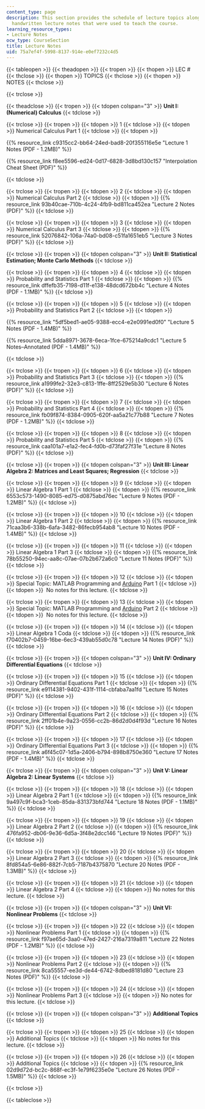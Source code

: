 ```yaml
---
content_type: page
description: This section provides the schedule of lecture topics along with the professor's
  handwritten lecture notes that were used to teach the course.
learning_resource_types:
- Lecture Notes
ocw_type: CourseSection
title: Lecture Notes
uid: 75a7ef4f-5998-8137-914e-e0ef7232c4d5
---
```


{{< tableopen >}}
{{< theadopen >}}
{{< tropen >}}
{{< thopen >}}
LEC #
{{< thclose >}}
{{< thopen >}}
TOPICS
{{< thclose >}}
{{< thopen >}}
NOTES
{{< thclose >}}

{{< trclose >}}

{{< theadclose >}}
{{< tropen >}}
{{< tdopen colspan="3" >}}
**Unit I: (Numerical) Calculus**
{{< tdclose >}}

{{< trclose >}}
{{< tropen >}}
{{< tdopen >}}
1
{{< tdclose >}}
{{< tdopen >}}
Numerical Calculus Part 1
{{< tdclose >}}
{{< tdopen >}}


{{% resource_link c9315cc2-bb64-24ed-bad8-20f355116e5e "Lecture 1 Notes (PDF - 1.2MB)" %}}

{{% resource_link f8ee5596-ed24-0d17-6828-3d8bd130c157 "Interpolation Cheat Sheet (PDF)" %}}


{{< tdclose >}}

{{< trclose >}}
{{< tropen >}}
{{< tdopen >}}
2
{{< tdclose >}}
{{< tdopen >}}
Numerical Calculus Part 2
{{< tdclose >}}
{{< tdopen >}}
{{% resource_link 93b40cae-710b-4c24-4fb9-bd811ca452ea "Lecture 2 Notes (PDF)" %}}
{{< tdclose >}}

{{< trclose >}}
{{< tropen >}}
{{< tdopen >}}
3
{{< tdclose >}}
{{< tdopen >}}
Numerical Calculus Part 3
{{< tdclose >}}
{{< tdopen >}}
{{% resource_link 52076842-106a-74a0-bd08-c51fa1651eb5 "Lecture 3 Notes (PDF)" %}}
{{< tdclose >}}

{{< trclose >}}
{{< tropen >}}
{{< tdopen colspan="3" >}}
**Unit II: Statistical Estimation; Monte Carlo Methods**
{{< tdclose >}}

{{< trclose >}}
{{< tropen >}}
{{< tdopen >}}
4
{{< tdclose >}}
{{< tdopen >}}
Probability and Statistics Part 1
{{< tdclose >}}
{{< tdopen >}}
{{% resource_link dffefb35-7198-d11f-e138-48dcd672bb4c "Lecture 4 Notes (PDF - 1.1MB)" %}}
{{< tdclose >}}

{{< trclose >}}
{{< tropen >}}
{{< tdopen >}}
5
{{< tdclose >}}
{{< tdopen >}}
Probability and Statistics Part 2
{{< tdclose >}}
{{< tdopen >}}


{{% resource_link "5df5bed1-ae05-9388-ecc4-e2e0991ed0f0" "Lecture 5 Notes (PDF - 1.4MB)" %}}

{{% resource_link 5dda8971-3678-6eca-1fce-675214a9cdc1 "Lecture 5 Notes–Annotated (PDF - 1.4MB)" %}}


{{< tdclose >}}

{{< trclose >}}
{{< tropen >}}
{{< tdopen >}}
6
{{< tdclose >}}
{{< tdopen >}}
Probability and Statistics Part 3
{{< tdclose >}}
{{< tdopen >}}
{{% resource_link a1999fe2-32e3-c813-1ffe-8ff2529e5b30 "Lecture 6 Notes (PDF)" %}}
{{< tdclose >}}

{{< trclose >}}
{{< tropen >}}
{{< tdopen >}}
7
{{< tdclose >}}
{{< tdopen >}}
Probability and Statistics Part 4
{{< tdclose >}}
{{< tdopen >}}
{{% resource_link fb09f874-8384-0905-620f-aa5a21c77b88 "Lecture 7 Notes (PDF - 1.2MB)" %}}
{{< tdclose >}}

{{< trclose >}}
{{< tropen >}}
{{< tdopen >}}
8
{{< tdclose >}}
{{< tdopen >}}
Probability and Statistics Part 5
{{< tdclose >}}
{{< tdopen >}}
{{% resource_link caa101a7-e1a2-fec4-fd0b-d73faf27f31e "Lecture 8 Notes (PDF)" %}}
{{< tdclose >}}

{{< trclose >}}
{{< tropen >}}
{{< tdopen colspan="3" >}}
**Unit III: Linear Algebra 2: Matrices and Least Squares; Regression**
{{< tdclose >}}

{{< trclose >}}
{{< tropen >}}
{{< tdopen >}}
9
{{< tdclose >}}
{{< tdopen >}}
Linear Algebra 1 Part 1
{{< tdclose >}}
{{< tdopen >}}
{{% resource_link 6553c573-1490-8085-ed75-d0875abd76ec "Lecture 9 Notes (PDF - 1.2MB)" %}}
{{< tdclose >}}

{{< trclose >}}
{{< tropen >}}
{{< tdopen >}}
10
{{< tdclose >}}
{{< tdopen >}}
Linear Algebra 1 Part 2
{{< tdclose >}}
{{< tdopen >}}
{{% resource_link 71caa3b6-338b-6afa-3482-86fecb954ab8 "Lecture 10 Notes (PDF - 1.4MB)" %}}
{{< tdclose >}}

{{< trclose >}}
{{< tropen >}}
{{< tdopen >}}
11
{{< tdclose >}}
{{< tdopen >}}
Linear Algebra 1 Part 3
{{< tdclose >}}
{{< tdopen >}}
{{% resource_link 78b55250-94ec-aa8c-07ae-07b2b672a6c0 "Lecture 11 Notes (PDF)" %}}
{{< tdclose >}}

{{< trclose >}}
{{< tropen >}}
{{< tdopen >}}
12
{{< tdclose >}}
{{< tdopen >}}
Special Topic: MATLAB Programming and [Arduino](http://www.arduino.cc/) Part 1
{{< tdclose >}}
{{< tdopen >}}
 No notes for this lecture.
{{< tdclose >}}

{{< trclose >}}
{{< tropen >}}
{{< tdopen >}}
13
{{< tdclose >}}
{{< tdopen >}}
Special Topic: MATLAB Programming and [Arduino](http://www.arduino.cc/) Part 2
{{< tdclose >}}
{{< tdopen >}}
 No notes for this lecture.
{{< tdclose >}}

{{< trclose >}}
{{< tropen >}}
{{< tdopen >}}
14
{{< tdclose >}}
{{< tdopen >}}
Linear Algebra 1 Coda
{{< tdclose >}}
{{< tdopen >}}
{{% resource_link f70402b7-0459-16be-6ec3-439ab55d0c78 "Lecture 14 Notes (PDF)" %}}
{{< tdclose >}}

{{< trclose >}}
{{< tropen >}}
{{< tdopen colspan="3" >}}
**Unit IV: Ordinary Differential Equations**
{{< tdclose >}}

{{< trclose >}}
{{< tropen >}}
{{< tdopen >}}
15
{{< tdclose >}}
{{< tdopen >}}
Ordinary Differential Equations Part 1
{{< tdclose >}}
{{< tdopen >}}
{{% resource_link e9114381-9402-431f-1114-cbfaba7aa1fd "Lecture 15 Notes (PDF)" %}}
{{< tdclose >}}

{{< trclose >}}
{{< tropen >}}
{{< tdopen >}}
16
{{< tdclose >}}
{{< tdopen >}}
Ordinary Differential Equations Part 2
{{< tdclose >}}
{{< tdopen >}}
{{% resource_link 2ff01b4e-9a23-0556-cc2b-86d2d0d4f93d "Lecture 16 Notes (PDF)" %}}
{{< tdclose >}}

{{< trclose >}}
{{< tropen >}}
{{< tdopen >}}
17
{{< tdclose >}}
{{< tdopen >}}
Ordinary Differential Equations Part 3
{{< tdclose >}}
{{< tdopen >}}
{{% resource_link a6f45c07-1d5a-2406-b794-898b8750e360 "Lecture 17 Notes (PDF - 1.4MB)" %}}
{{< tdclose >}}

{{< trclose >}}
{{< tropen >}}
{{< tdopen colspan="3" >}}
**Unit V: Linear Algebra 2: Linear Systems**
{{< tdclose >}}

{{< trclose >}}
{{< tropen >}}
{{< tdopen >}}
18
{{< tdclose >}}
{{< tdopen >}}
Linear Algebra 2 Part 1
{{< tdclose >}}
{{< tdopen >}}
{{% resource_link 9a497c9f-bca3-1ceb-85da-831373bfd744 "Lecture 18 Notes (PDF - 1.1MB)" %}}
{{< tdclose >}}

{{< trclose >}}
{{< tropen >}}
{{< tdopen >}}
19
{{< tdclose >}}
{{< tdopen >}}
Linear Algebra 2 Part 2
{{< tdclose >}}
{{< tdopen >}}
{{% resource_link 476fa952-db06-9e36-6d5a-3f48e2dcc146 "Lecture 19 Notes (PDF)" %}}
{{< tdclose >}}

{{< trclose >}}
{{< tropen >}}
{{< tdopen >}}
20
{{< tdclose >}}
{{< tdopen >}}
Linear Algebra 2 Part 3
{{< tdclose >}}
{{< tdopen >}}
{{% resource_link 8fd854a5-6e86-882f-7cb5-7187b4375870 "Lecture 20 Notes (PDF - 1.3MB)" %}}
{{< tdclose >}}

{{< trclose >}}
{{< tropen >}}
{{< tdopen >}}
21
{{< tdclose >}}
{{< tdopen >}}
Linear Algebra 2 Part 4
{{< tdclose >}}
{{< tdopen >}}
No notes for this lecture.
{{< tdclose >}}

{{< trclose >}}
{{< tropen >}}
{{< tdopen colspan="3" >}}
**Unit VI: Nonlinear Problems**
{{< tdclose >}}

{{< trclose >}}
{{< tropen >}}
{{< tdopen >}}
22
{{< tdclose >}}
{{< tdopen >}}
Nonlinear Problems Part 1
{{< tdclose >}}
{{< tdopen >}}
{{% resource_link f97ae65d-3aa0-47ed-2427-216a7319a811 "Lecture 22 Notes (PDF - 1.2MB)" %}}
{{< tdclose >}}

{{< trclose >}}
{{< tropen >}}
{{< tdopen >}}
23
{{< tdclose >}}
{{< tdopen >}}
Nonlinear Problems Part 2
{{< tdclose >}}
{{< tdopen >}}
{{% resource_link 8ca55557-ee3d-de44-6742-8dbed8181d80 "Lecture 23 Notes (PDF)" %}}
{{< tdclose >}}

{{< trclose >}}
{{< tropen >}}
{{< tdopen >}}
24
{{< tdclose >}}
{{< tdopen >}}
Nonlinear Problems Part 3
{{< tdclose >}}
{{< tdopen >}}
No notes for this lecture.
{{< tdclose >}}

{{< trclose >}}
{{< tropen >}}
{{< tdopen colspan="3" >}}
**Additional Topics**
{{< tdclose >}}

{{< trclose >}}
{{< tropen >}}
{{< tdopen >}}
25
{{< tdclose >}}
{{< tdopen >}}
Additional Topics
{{< tdclose >}}
{{< tdopen >}}
No notes for this lecture.
{{< tdclose >}}

{{< trclose >}}
{{< tropen >}}
{{< tdopen >}}
26
{{< tdclose >}}
{{< tdopen >}}
Additional Topics
{{< tdclose >}}
{{< tdopen >}}
{{% resource_link 02d9d72d-bc2c-868f-ec3f-1e79f6235e0e "Lecture 26 Notes (PDF - 1.5MB)" %}}
{{< tdclose >}}

{{< trclose >}}

{{< tableclose >}}